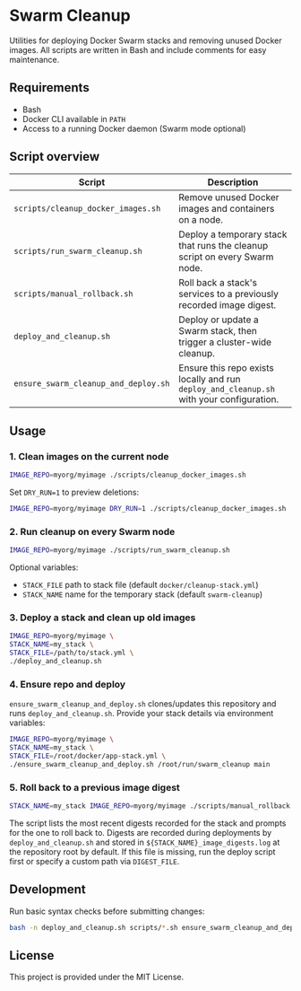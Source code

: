 # Swarm Cleanup

Utilities for deploying Docker Swarm stacks and removing unused Docker images.
All scripts are written in Bash and include comments for easy maintenance.

## Requirements

- Bash
- Docker CLI available in `PATH`
- Access to a running Docker daemon (Swarm mode optional)

## Script overview

| Script | Description |
|-------|-------------|
| `scripts/cleanup_docker_images.sh` | Remove unused Docker images and containers on a node. |
| `scripts/run_swarm_cleanup.sh` | Deploy a temporary stack that runs the cleanup script on every Swarm node. |
| `scripts/manual_rollback.sh` | Roll back a stack's services to a previously recorded image digest. |
| `deploy_and_cleanup.sh` | Deploy or update a Swarm stack, then trigger a cluster-wide cleanup. |
| `ensure_swarm_cleanup_and_deploy.sh` | Ensure this repo exists locally and run `deploy_and_cleanup.sh` with your configuration. |

## Usage

### 1. Clean images on the current node

```bash
IMAGE_REPO=myorg/myimage ./scripts/cleanup_docker_images.sh
```

Set `DRY_RUN=1` to preview deletions:

```bash
IMAGE_REPO=myorg/myimage DRY_RUN=1 ./scripts/cleanup_docker_images.sh
```

### 2. Run cleanup on every Swarm node

```bash
IMAGE_REPO=myorg/myimage ./scripts/run_swarm_cleanup.sh
```

Optional variables:
- `STACK_FILE` path to stack file (default `docker/cleanup-stack.yml`)
- `STACK_NAME` name for the temporary stack (default `swarm-cleanup`)

### 3. Deploy a stack and clean up old images

```bash
IMAGE_REPO=myorg/myimage \
STACK_NAME=my_stack \
STACK_FILE=/path/to/stack.yml \
./deploy_and_cleanup.sh
```

### 4. Ensure repo and deploy

`ensure_swarm_cleanup_and_deploy.sh` clones/updates this repository and runs `deploy_and_cleanup.sh`.
Provide your stack details via environment variables:

```bash
IMAGE_REPO=myorg/myimage \
STACK_NAME=my_stack \
STACK_FILE=/root/docker/app-stack.yml \
./ensure_swarm_cleanup_and_deploy.sh /root/run/swarm_cleanup main
```

### 5. Roll back to a previous image digest

```bash
STACK_NAME=my_stack IMAGE_REPO=myorg/myimage ./scripts/manual_rollback.sh
```

The script lists the most recent digests recorded for the stack and prompts for the one to roll back to.
Digests are recorded during deployments by `deploy_and_cleanup.sh` and stored in
`${STACK_NAME}_image_digests.log` at the repository root by default. If this file is missing,
run the deploy script first or specify a custom path via `DIGEST_FILE`.

## Development

Run basic syntax checks before submitting changes:

```bash
bash -n deploy_and_cleanup.sh scripts/*.sh ensure_swarm_cleanup_and_deploy.sh
```

## License

This project is provided under the MIT License.
